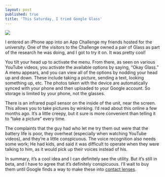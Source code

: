 ```yaml
---
layout: post
published: true
title: 'This Saturday, I tried Google Glass'
---
```

![]({{site.cdn_path}}/2014/05/13/7.jpg)

I entered an iPhone app into an App Challenge my friends hosted for the university. One of the visitors to the Challenge owned a pair of Glass as part of the research he was doing, and I got to try it on. It was pretty cool!

You tilt your head up to activate the menu. From there, as seen on various YouTube videos, you activate the available options by saying, “Okay Glass.” A menu appears, and you can view all of the options by nodding your head up and down. These include taking a picture, sending a text, looking something up, etc. The photos taken with the device are automatically synced with your phone and then uploaded to your Google account. So storage is limited by your phone, not the glasses.

There is an infrared pupil sensor on the inside of the unit, near the screen. This allows you to take pictures by winking. I’d read about this online a few months ago. It’s a little creepy, but it sure is more convenient than telling it to “take a picture” every time.

The complaints that the guy had who let me try them out were that the battery life is poor, they overheat (especially when watching YouTube videos), and they’re a little conspicuous. The voice recognition also needs some work; He had kids, and said it was difficult to operate when they were talking to him, as it would pick up their voices instead of his.

In summary, it’s a cool idea and I can definitely see the utility. But it’s still in beta, and I have to agree that it’s definitely conspicuous. I’ll wait to buy them until Google finds a way to make these into [contact lenses](http://www.vanityfair.com/online/daily/2014/04/google-contact-lenses).
